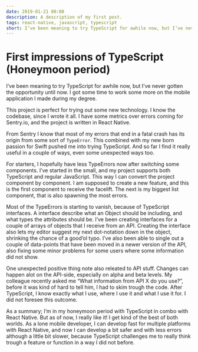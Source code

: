 ```yaml
---
date: 2019-01-21 00:00
description: A description of my first post.
tags: react-native, javascript, typescript
short: I’ve been meaning to try TypeScript for awhile now, but I’ve never gotten the opportunity until now. I got some time to work some more on the mobile application I made during my degree.
---
```

# First impressions of TypeScript (Honeymoon period)

I’ve been meaning to try TypeScript for awhile now, but I’ve never gotten the opportunity until now. I got some time to work some more on the mobile application I made during my degree.

This project is perfect for trying out some new technology. I know the codebase, since I wrote it all. I have some metrics over errors coming for Sentry.io, and the project is written in React Native.

From Sentry I know that most of my errors that end in a fatal crash has its origin from some sort of `TypeError`. This combined with my new born passion for Swift pushed me into trying TypeScript. And so far I find it really useful in a couple of ways, even some unexpected ways too.

For starters, I hopefully have less TypeErrors now after switching some components. I’ve started in the small, and my project supports both TypeScript and regular JavaScript. This way I can convert the project component by component. I am supposed to create a new feature, and this is the first component to receive the facelift. The next is my biggest list component, that is also spawning the most errors.

Most of the TypeErrors is starting to vanish, because of TypeScript interfaces. A interface describe what an Object should be including, and what types the attributes should be. I’ve been creating interfaces for a couple of arrays of objects that I receive from an API. Creating the interface also lets my editor suggest my next dot-notation down in the object, shrinking the chance of a good’ol typo. I’ve also been able to single out a couple of data-points that have been moved in a newer version of the API, also fixing some minor problems for some users where some information did not show.

One unexpected positive thing note also releated to API stuff. Changes can happen alot on the API-side, especially on alpha and beta levels. My colleague recently asked me “What information from API X do you use?”, before it was kind of hard to tell him, I had to skim trough the code. After TypeScript, I know exactly what I use, where I use it and what I use it for. I did not foresee this outcome.

As a summary; I’m in my honeymoon period with TypeScript in combo with React Native. But as of now, I really like it! I get kind of the best of both worlds. As a lone mobile developer, I can develop fast for multiple platforms with React Native, and now I can develop a bit safer and with less errors although a little bit slower, because TypeScript challenges me to really think trough a feature or function in a way I did not before.
